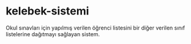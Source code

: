 # kelebek-sistemi
Okul sınavları için yapılmış verilen öğrenci listesini bir diğer verilen sınıf listelerine dağıtmayı sağlayan sistem.
